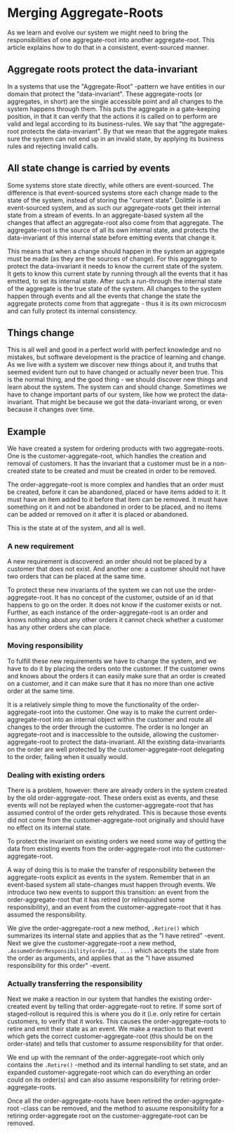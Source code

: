 # Merging Aggregate-Roots

As we learn and evolve our system we might need to bring the responsibilities of one aggregate-root into another aggregate-root. This article explains how to do that in a consistent, event-sourced manner.
## Aggregate roots protect the data-invariant
In a systems that use the "Aggregate-Root" -pattern we have entities in our domain that protect the "data-invariant". These aggregate-roots (or aggregates, in short) are the single accessible point and all changes to the system happens through them. This puts the aggregate in a gate-keeping position, in that it can verify that the actions it is called on to perform are valid and legal according to its business-rules. We say that "the aggregate-root protects the data-invariant". By that we mean that the aggregate makes sure the system can not end up in an invalid state, by applying its business rules and rejecting invalid calls.

## All state change is carried by events
Some systems store state directly, while others are event-sourced. The difference is that event-sourced systems store each change made to the state of the system, instead of storing the "current state". Dolittle is an event-sourced system, and as such our aggregate-roots get their internal state from a stream of events. In an aggregate-based system all the changes that affect an aggregate-root also come from that aggregate. The aggregate-root is the source of all its own internal state, and protects the data-invariant of this internal state before emitting events that change it.

This means that when a change should happen in the system an aggregate must be made (as they are the sources of change). For this aggregate to protect the data-invariant it needs to know the current state of the system. It gets to know this current state by running through all the events that it has emitted, to set its internal state. After such a run-through the internal state of the aggregate is the true state of the system. All changes to the system happen through events and all the events that change the state the aggregate protects come from that aggregate - thus it is its own microcosm and can fully protect its internal consistency.

## Things change
This is all well and good in a perfect world with perfect knowledge and no mistakes, but software development is the practice of learning and change. As we live with a system we discover new things about it, and truths that seemed evident turn out to have changed or actually never been true. This is the normal thing, and the good thing - we should discover new things and learn about the system. The system can and should change. Sometimes we have to change important parts of our system, like how we protect the data-invariant. That might be because we got the data-invariant wrong, or even because it changes over time.

## Example
We have created a system for ordering products with two aggregate-roots. One is the customer-aggregate-root, which handles the creation and removal of customers. It has the invariant that a customer must be in a non-created state to be created and must be created in order to be removed.

The order-aggregate-root is more complex and handles that an order must be created, before it can be abandoned, placed or have items added to it. It must have an item added to it before that item can be removed. It must have something on it and not be abandoned in order to be placed, and no items can be added or removed on it after it is placed or abandoned.

This is the state at of the system, and all is well.

### A new requirement
A new requirement is discovered: an order should not be placed by a customer that does not exist. And another one: a customer should not have two orders that can be placed at the same time.

To protect these new invariants of the system we can not use the order-aggregate-root. It has no concept of the customer, outside of an id that happens to go on the order. It does not know if the customer exists or not. Further, as each instance of the order-aggregate-root is an order and knows nothing about any other orders it cannot check whether a customer has any other orders she can place.

### Moving responsibility

To fulfill these new requirements we have to change the system, and we have to do it by placing the orders onto the customer. If the customer owns and knows about the orders it can easily make sure that an order is created on a customer, and it can make sure that it has no more than one active order at the same time.

It is a relatively simple thing to move the functionality of the order-aggregate-root into the customer. One way is to make the current order-aggregate-root into an internal object within the customer and route all changes to the order through the customre. The order is no longer an aggregate-root and is inaccessible to the outside, allowing the customer-aggregate-root to protect the data-invariant. All the existing data-invariants on the order are well protected by the customer-aggregate-root delegating to the order, failing when it usually would.

### Dealing with existing orders

There is a problem, however: there are already orders in the system created by the old order-aggregate-root. These orders exist as events, and these events will not be replayed when the customer-aggregate-root that has assumed control of the order gets rehydrated. This is because those events did not come from the customer-aggregate-root originally and should have no effect on its internal state.

To protect the invariant on existing orders we need some way of getting the data from existing events from the order-aggregate-root into the customer-aggregate-root.

A way of doing this is to make the transfer of responsibility between the aggregate-roots explicit as events in the system. Remember that in an event-based system all state-changes must happen through events. We introduce two new events to support this transition: an event from the order-aggregate-root that it has retired (or relinquished some responsibility), and an event from the customer-aggregate-root that it has assumed the responsibility.

We give the order-aggregate-root a new method, `.Retire()` which summarizes its internal state and applies that as the "I have retired" -event. Next we give the customer-aggregate-root a new method, `.AssumeOrderResponsibility(orderId, ...)` which accepts the state from the order as arguments, and applies that as the "I have assumed responsibility for this order" -event.

### Actually transferring the responsibility

Next we make a reaction in our system that handles the existing order-created event by telling that order-aggregate-root to retire. If some sort of staged-rollout is required this is where you do it (i.e. only retire for certain customers, to verify that it works. This causes  the order-aggregate-roots to retire and emit their state as an event. We make a reaction to that event which gets the correct customer-aggregate-root (this should be on the order-state) and tells that customer to assume responsibility for that order.

We end up with the remnant of the order-aggregate-root which only contains the `.Retire()` -method and its internal handling to set state, and an expanded customer-aggregate-root which can do everything an order could on its order(s) and can also assume responsibility for retiring order-aggregate-roots.

Once all the order-aggregate-roots have been retired the order-aggregate-root -class can be removed, and the method to asuume responsibility for a retiring order-aggregate root on the customer-aggregate-root can be removed.



